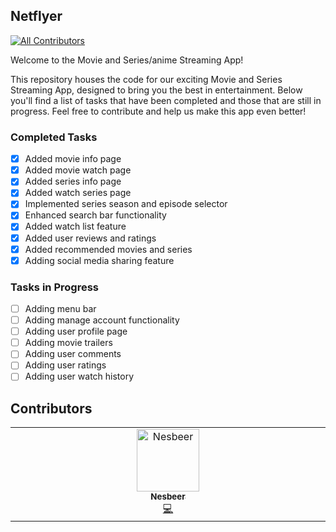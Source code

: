 ## Netflyer
<!-- ALL-CONTRIBUTORS-BADGE:START - Do not remove or modify this section -->
[![All Contributors](https://img.shields.io/badge/all_contributors-1-orange.svg?style=flat-square)](#contributors-)
<!-- ALL-CONTRIBUTORS-BADGE:END -->

Welcome to the Movie and Series/anime Streaming App!

This repository houses the code for our exciting Movie and Series Streaming App, designed to bring you the best in entertainment. Below you'll find a list of tasks that have been completed and those that are still in progress. Feel free to contribute and help us make this app even better!

### Completed Tasks

- [x] Added movie info page
- [x] Added movie watch page
- [x] Added series info page
- [x] Added watch series page
- [x] Implemented series season and episode selector
- [x] Enhanced search bar functionality
- [x] Added watch list feature
- [x] Added user reviews and ratings
- [x] Added recommended movies and series
- [x] Adding social media sharing feature

### Tasks in Progress

- [ ] Adding menu bar
- [ ] Adding manage account functionality
- [ ] Adding user profile page
- [ ] Adding movie trailers
- [ ] Adding user comments
- [ ] Adding user ratings
- [ ] Adding user watch history

## Contributors

<!-- ALL-CONTRIBUTORS-LIST:START - Do not remove or modify this section -->
<!-- prettier-ignore-start -->
<!-- markdownlint-disable -->
<table>
  <tbody>
    <tr>
      <td align="center" valign="top" width="14.28%"><a href="http://itznesbro.vercel.app"><img src="https://avatars.githubusercontent.com/u/76590320?v=4?s=100" width="100px;" alt="Nesbeer"/><br /><sub><b>Nesbeer</b></sub></a><br /><a href="https://github.com/Netflyer-Web/netflyer/commits?author=ItzNesbroDev" title="Code">💻</a></td>
    </tr>
  </tbody>
</table>

<!-- markdownlint-restore -->
<!-- prettier-ignore-end -->

<!-- ALL-CONTRIBUTORS-LIST:END -->
<!-- prettier-ignore-start -->
<!-- markdownlint-disable -->

<!-- markdownlint-restore -->
<!-- prettier-ignore-end -->

<!-- ALL-CONTRIBUTORS-LIST:END -->
